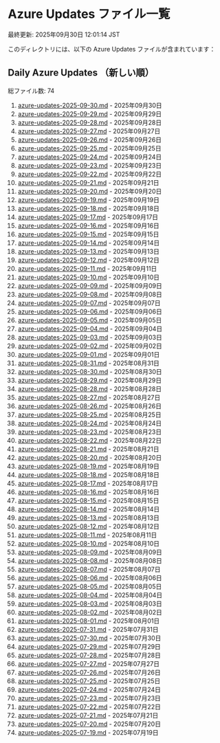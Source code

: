 # Azure Updates ファイル一覧

最終更新: 2025年09月30日 12:01:14 JST

このディレクトリには、以下の Azure Updates ファイルが含まれています：

## Daily Azure Updates （新しい順）

総ファイル数: 74

1. [azure-updates-2025-09-30.md](./azure-updates-2025-09-30.md) - 2025年09月30日
2. [azure-updates-2025-09-29.md](./azure-updates-2025-09-29.md) - 2025年09月29日
3. [azure-updates-2025-09-28.md](./azure-updates-2025-09-28.md) - 2025年09月28日
4. [azure-updates-2025-09-27.md](./azure-updates-2025-09-27.md) - 2025年09月27日
5. [azure-updates-2025-09-26.md](./azure-updates-2025-09-26.md) - 2025年09月26日
6. [azure-updates-2025-09-25.md](./azure-updates-2025-09-25.md) - 2025年09月25日
7. [azure-updates-2025-09-24.md](./azure-updates-2025-09-24.md) - 2025年09月24日
8. [azure-updates-2025-09-23.md](./azure-updates-2025-09-23.md) - 2025年09月23日
9. [azure-updates-2025-09-22.md](./azure-updates-2025-09-22.md) - 2025年09月22日
10. [azure-updates-2025-09-21.md](./azure-updates-2025-09-21.md) - 2025年09月21日
11. [azure-updates-2025-09-20.md](./azure-updates-2025-09-20.md) - 2025年09月20日
12. [azure-updates-2025-09-19.md](./azure-updates-2025-09-19.md) - 2025年09月19日
13. [azure-updates-2025-09-18.md](./azure-updates-2025-09-18.md) - 2025年09月18日
14. [azure-updates-2025-09-17.md](./azure-updates-2025-09-17.md) - 2025年09月17日
15. [azure-updates-2025-09-16.md](./azure-updates-2025-09-16.md) - 2025年09月16日
16. [azure-updates-2025-09-15.md](./azure-updates-2025-09-15.md) - 2025年09月15日
17. [azure-updates-2025-09-14.md](./azure-updates-2025-09-14.md) - 2025年09月14日
18. [azure-updates-2025-09-13.md](./azure-updates-2025-09-13.md) - 2025年09月13日
19. [azure-updates-2025-09-12.md](./azure-updates-2025-09-12.md) - 2025年09月12日
20. [azure-updates-2025-09-11.md](./azure-updates-2025-09-11.md) - 2025年09月11日
21. [azure-updates-2025-09-10.md](./azure-updates-2025-09-10.md) - 2025年09月10日
22. [azure-updates-2025-09-09.md](./azure-updates-2025-09-09.md) - 2025年09月09日
23. [azure-updates-2025-09-08.md](./azure-updates-2025-09-08.md) - 2025年09月08日
24. [azure-updates-2025-09-07.md](./azure-updates-2025-09-07.md) - 2025年09月07日
25. [azure-updates-2025-09-06.md](./azure-updates-2025-09-06.md) - 2025年09月06日
26. [azure-updates-2025-09-05.md](./azure-updates-2025-09-05.md) - 2025年09月05日
27. [azure-updates-2025-09-04.md](./azure-updates-2025-09-04.md) - 2025年09月04日
28. [azure-updates-2025-09-03.md](./azure-updates-2025-09-03.md) - 2025年09月03日
29. [azure-updates-2025-09-02.md](./azure-updates-2025-09-02.md) - 2025年09月02日
30. [azure-updates-2025-09-01.md](./azure-updates-2025-09-01.md) - 2025年09月01日
31. [azure-updates-2025-08-31.md](./azure-updates-2025-08-31.md) - 2025年08月31日
32. [azure-updates-2025-08-30.md](./azure-updates-2025-08-30.md) - 2025年08月30日
33. [azure-updates-2025-08-29.md](./azure-updates-2025-08-29.md) - 2025年08月29日
34. [azure-updates-2025-08-28.md](./azure-updates-2025-08-28.md) - 2025年08月28日
35. [azure-updates-2025-08-27.md](./azure-updates-2025-08-27.md) - 2025年08月27日
36. [azure-updates-2025-08-26.md](./azure-updates-2025-08-26.md) - 2025年08月26日
37. [azure-updates-2025-08-25.md](./azure-updates-2025-08-25.md) - 2025年08月25日
38. [azure-updates-2025-08-24.md](./azure-updates-2025-08-24.md) - 2025年08月24日
39. [azure-updates-2025-08-23.md](./azure-updates-2025-08-23.md) - 2025年08月23日
40. [azure-updates-2025-08-22.md](./azure-updates-2025-08-22.md) - 2025年08月22日
41. [azure-updates-2025-08-21.md](./azure-updates-2025-08-21.md) - 2025年08月21日
42. [azure-updates-2025-08-20.md](./azure-updates-2025-08-20.md) - 2025年08月20日
43. [azure-updates-2025-08-19.md](./azure-updates-2025-08-19.md) - 2025年08月19日
44. [azure-updates-2025-08-18.md](./azure-updates-2025-08-18.md) - 2025年08月18日
45. [azure-updates-2025-08-17.md](./azure-updates-2025-08-17.md) - 2025年08月17日
46. [azure-updates-2025-08-16.md](./azure-updates-2025-08-16.md) - 2025年08月16日
47. [azure-updates-2025-08-15.md](./azure-updates-2025-08-15.md) - 2025年08月15日
48. [azure-updates-2025-08-14.md](./azure-updates-2025-08-14.md) - 2025年08月14日
49. [azure-updates-2025-08-13.md](./azure-updates-2025-08-13.md) - 2025年08月13日
50. [azure-updates-2025-08-12.md](./azure-updates-2025-08-12.md) - 2025年08月12日
51. [azure-updates-2025-08-11.md](./azure-updates-2025-08-11.md) - 2025年08月11日
52. [azure-updates-2025-08-10.md](./azure-updates-2025-08-10.md) - 2025年08月10日
53. [azure-updates-2025-08-09.md](./azure-updates-2025-08-09.md) - 2025年08月09日
54. [azure-updates-2025-08-08.md](./azure-updates-2025-08-08.md) - 2025年08月08日
55. [azure-updates-2025-08-07.md](./azure-updates-2025-08-07.md) - 2025年08月07日
56. [azure-updates-2025-08-06.md](./azure-updates-2025-08-06.md) - 2025年08月06日
57. [azure-updates-2025-08-05.md](./azure-updates-2025-08-05.md) - 2025年08月05日
58. [azure-updates-2025-08-04.md](./azure-updates-2025-08-04.md) - 2025年08月04日
59. [azure-updates-2025-08-03.md](./azure-updates-2025-08-03.md) - 2025年08月03日
60. [azure-updates-2025-08-02.md](./azure-updates-2025-08-02.md) - 2025年08月02日
61. [azure-updates-2025-08-01.md](./azure-updates-2025-08-01.md) - 2025年08月01日
62. [azure-updates-2025-07-31.md](./azure-updates-2025-07-31.md) - 2025年07月31日
63. [azure-updates-2025-07-30.md](./azure-updates-2025-07-30.md) - 2025年07月30日
64. [azure-updates-2025-07-29.md](./azure-updates-2025-07-29.md) - 2025年07月29日
65. [azure-updates-2025-07-28.md](./azure-updates-2025-07-28.md) - 2025年07月28日
66. [azure-updates-2025-07-27.md](./azure-updates-2025-07-27.md) - 2025年07月27日
67. [azure-updates-2025-07-26.md](./azure-updates-2025-07-26.md) - 2025年07月26日
68. [azure-updates-2025-07-25.md](./azure-updates-2025-07-25.md) - 2025年07月25日
69. [azure-updates-2025-07-24.md](./azure-updates-2025-07-24.md) - 2025年07月24日
70. [azure-updates-2025-07-23.md](./azure-updates-2025-07-23.md) - 2025年07月23日
71. [azure-updates-2025-07-22.md](./azure-updates-2025-07-22.md) - 2025年07月22日
72. [azure-updates-2025-07-21.md](./azure-updates-2025-07-21.md) - 2025年07月21日
73. [azure-updates-2025-07-20.md](./azure-updates-2025-07-20.md) - 2025年07月20日
74. [azure-updates-2025-07-19.md](./azure-updates-2025-07-19.md) - 2025年07月19日
